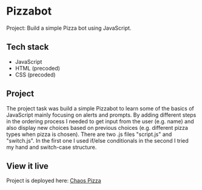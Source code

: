 # Pizzabot 

Project: Build a simple Pizza bot using JavaScript. 
## Tech stack
- JavaScript 
- HTML (precoded)
- CSS (precoded)


## Project

The project task was build a simple Pizzabot to learn some of the basics of JavaScript mainly focusing on alerts and prompts. By adding different steps in the ordering process I needed to get input from the user (e.g. name) and also display new choices based on previous choices (e.g. different pizza types when pizza is chosen). 
There are two .js files "script.js" and "switch.js". In the first one I used if/else conditionals in the second I tried my hand and switch-case structure. 

## View it live
Project is deployed here: [Chaos Pizza](https://chaospizza.netlify.app)
